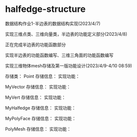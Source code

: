 # halfedge-structure

数据结构作业1-半边表的数据结构实现(2023/4/7)

实现三维点类、三维向量类，半边表的功能定义部分(2023/4/8)

正在完成半边表的功能函数部分

实现半边表的功能函数编写、三维三角面的功能函数编写

实现三维物体mesh存储及第一版功能设计(2023/4/9-4/10 08:59)

存储类：
Point
存储信息：
实现功能：

MyVector
存储信息：
实现功能：

MyVert
存储信息：
实现功能：

MyHalfedge
存储信息：
实现功能：

MyPolyFace
存储信息：
实现功能：

PolyMesh
存储信息：
实现功能：
